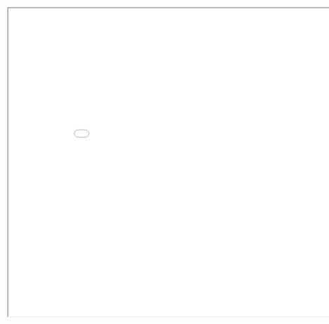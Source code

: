 <html>
    <body>
         <iframe width="900" height="700" src="./wasm_bins/examples/audio_ex_1/index.html" title="ex1">
            <p>space key - play/resume music</p></br>
            <p>page up - increase volume</p></br>
            <p>page down - derease volume</p></br>
            <p>'r' key  - replay music</p></br>
            <p>'y' key - pause music</p></br>
         </iframe> 
    </body>
</html>